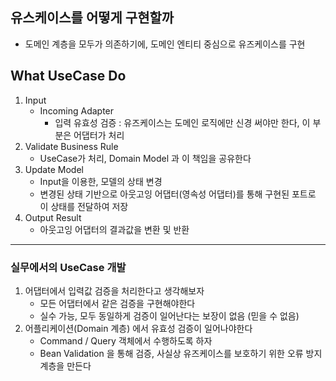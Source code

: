 ## 유스케이스를 어떻게 구현할까

- 도메인 계층을 모두가 의존하기에, 도메인 엔티티 중심으로 유즈케이스를 구현

## What UseCase Do

1. Input
    - Incoming Adapter
        - 입력 유효성 검증 : 유즈케이스는 도메인 로직에만 신경 써야만 한다, 이 부분은 어댑터가 처리
2. Validate Business Rule
    - UseCase가 처리, Domain Model 과 이 책임을 공유한다
3. Update Model
    - Input을 이용한, 모델의 상태 변경
    - 변경된 상태 기반으로 아웃고잉 어댑터(영속성 어댑터)를 통해 구현된 포트로 이 상태를 전달하여 저장
4. Output Result
    - 아웃고잉 어댑터의 결과값을 변환 및 반환

---

### 실무에서의 UseCase 개발

1. 어댑터에서 입력값 검증을 처리한다고 생각해보자
   - 모든 어댑터에서 같은 검증을 구현해야한다
   - 실수 가능, 모두 동일하게 검증이 일어난다는 보장이 없음 (믿을 수 없음)
2. 어플리케이션(Domain 계층) 에서 유효성 검증이 일어나야한다
    - Command / Query 객체에서 수행하도록 하자
    - Bean Validation 을 통해 검증, 사실상 유즈케이스를 보호하기 위한 오류 방지 계층을 만든다